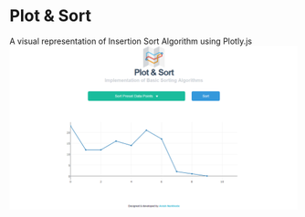 # Plot & Sort

A visual representation of Insertion Sort Algorithm using Plotly.js
<br/>
!["Scr1"](https://github.com/anish03/data-sort/blob/master/screenshots/data-sort-1.png)
